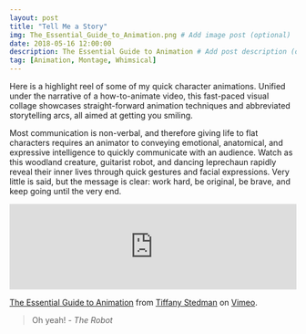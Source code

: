 ```yaml
---
layout: post
title: "Tell Me a Story"
img: The_Essential_Guide_to_Animation.png # Add image post (optional)
date: 2018-05-16 12:00:00 
description: The Essential Guide to Animation # Add post description (optional)
tag: [Animation, Montage, Whimsical]
---
```

Here is a highlight reel of some of my quick character animations.  Unified under the narrative of a how-to-animate video, this fast-paced visual collage showcases straight-forward animation techniques and abbreviated storytelling arcs, all aimed at getting you smiling.

Most communication is non-verbal, and therefore giving life to flat characters requires an animator to conveying emotional, anatomical, and expressive intelligence to quickly communicate with an audience.  Watch as this woodland creature, guitarist robot, and dancing leprechaun rapidly reveal their inner lives through quick gestures and facial expressions.  Very little is said, but the message is clear: work hard, be original, be brave, and keep going until the very end.  

<iframe src="https://player.vimeo.com/video/272139075" width="100%" max-width="640" frameborder="0" webkitallowfullscreen mozallowfullscreen allowfullscreen></iframe><p><a href="https://vimeo.com/270125816">The Essential Guide to Animation</a> from <a href="https://vimeo.com/user58717395">Tiffany Stedman</a> on <a href="https://vimeo.com">Vimeo</a>.</p>

> Oh yeah! <cite>- The Robot</cite>
